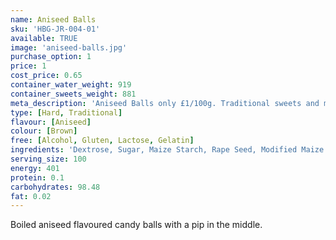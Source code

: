 ```yaml
---
name: Aniseed Balls
sku: 'HBG-JR-004-01'
available: TRUE
image: 'aniseed-balls.jpg'
purchase_option: 1
price: 1
cost_price: 0.65
container_water_weight: 919
container_sweets_weight: 881
meta_description: 'Aniseed Balls only £1/100g. Traditional sweets and more at Humbugs Confectionery Store. Specialists in satisfying your sweet tooth!'
type: [Hard, Traditional]
flavour: [Aniseed]
colour: [Brown]
free: [Alcohol, Gluten, Lactose, Gelatin]
ingredients: 'Dextrose, Sugar, Maize Starch, Rape Seed, Modified Maize Starch, Flavouring, Aniseed Oil, E129, E151, E171, Carnauba Wax'
serving_size: 100
energy: 401
protein: 0.1
carbohydrates: 98.48
fat: 0.02
---
```

Boiled aniseed flavoured candy balls with a pip in the middle.